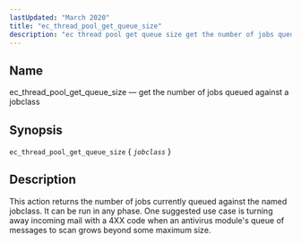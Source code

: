 ```yaml
---
lastUpdated: "March 2020"
title: "ec_thread_pool_get_queue_size"
description: "ec thread pool get queue size get the number of jobs queued against a jobclass ec thread pool get queue size jobclass This action returns the number of jobs currently queued against the named jobclass It can be run in any phase One suggested use case is turning away incoming..."
---
```


<a name="sieve.ref.ec_thread_pool_get_queue_size"></a> 
## Name

ec_thread_pool_get_queue_size — get the number of jobs queued against a jobclass

## Synopsis

`ec_thread_pool_get_queue_size` { *`jobclass`* }

<a name="idp30645504"></a> 
## Description

This action returns the number of jobs currently queued against the named jobclass. It can be run in any phase. One suggested use case is turning away incoming mail with a 4XX code when an antivirus module's queue of messages to scan grows beyond some maximum size.